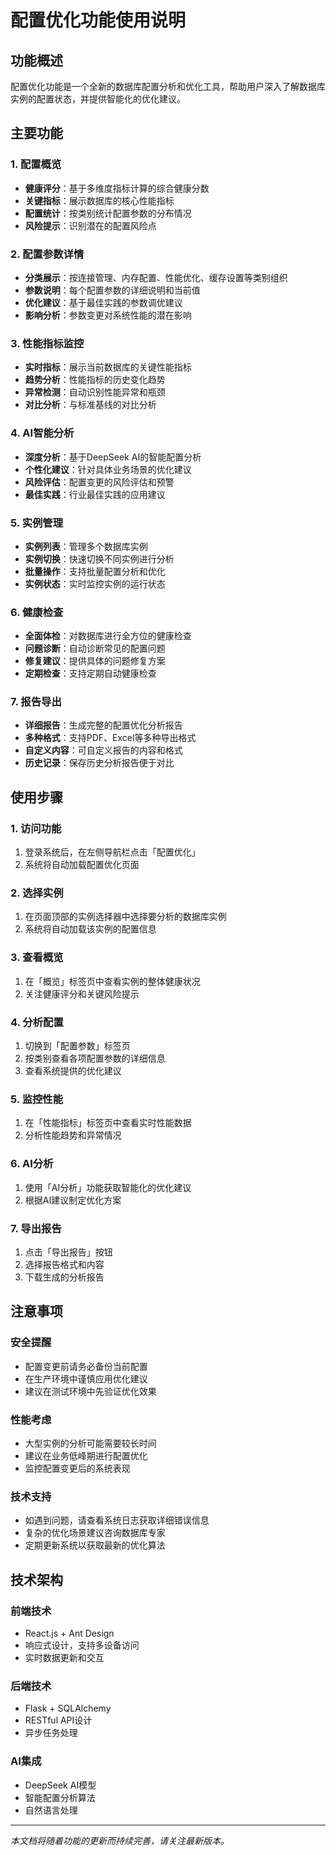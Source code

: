 # 配置优化功能使用说明

## 功能概述

配置优化功能是一个全新的数据库配置分析和优化工具，帮助用户深入了解数据库实例的配置状态，并提供智能化的优化建议。

## 主要功能

### 1. 配置概览
- **健康评分**：基于多维度指标计算的综合健康分数
- **关键指标**：展示数据库的核心性能指标
- **配置统计**：按类别统计配置参数的分布情况
- **风险提示**：识别潜在的配置风险点

### 2. 配置参数详情
- **分类展示**：按连接管理、内存配置、性能优化、缓存设置等类别组织
- **参数说明**：每个配置参数的详细说明和当前值
- **优化建议**：基于最佳实践的参数调优建议
- **影响分析**：参数变更对系统性能的潜在影响

### 3. 性能指标监控
- **实时指标**：展示当前数据库的关键性能指标
- **趋势分析**：性能指标的历史变化趋势
- **异常检测**：自动识别性能异常和瓶颈
- **对比分析**：与标准基线的对比分析

### 4. AI智能分析
- **深度分析**：基于DeepSeek AI的智能配置分析
- **个性化建议**：针对具体业务场景的优化建议
- **风险评估**：配置变更的风险评估和预警
- **最佳实践**：行业最佳实践的应用建议

### 5. 实例管理
- **实例列表**：管理多个数据库实例
- **实例切换**：快速切换不同实例进行分析
- **批量操作**：支持批量配置分析和优化
- **实例状态**：实时监控实例的运行状态

### 6. 健康检查
- **全面体检**：对数据库进行全方位的健康检查
- **问题诊断**：自动诊断常见的配置问题
- **修复建议**：提供具体的问题修复方案
- **定期检查**：支持定期自动健康检查

### 7. 报告导出
- **详细报告**：生成完整的配置优化分析报告
- **多种格式**：支持PDF、Excel等多种导出格式
- **自定义内容**：可自定义报告的内容和格式
- **历史记录**：保存历史分析报告便于对比

## 使用步骤

### 1. 访问功能
1. 登录系统后，在左侧导航栏点击「配置优化」
2. 系统将自动加载配置优化页面

### 2. 选择实例
1. 在页面顶部的实例选择器中选择要分析的数据库实例
2. 系统将自动加载该实例的配置信息

### 3. 查看概览
1. 在「概览」标签页中查看实例的整体健康状况
2. 关注健康评分和关键风险提示

### 4. 分析配置
1. 切换到「配置参数」标签页
2. 按类别查看各项配置参数的详细信息
3. 查看系统提供的优化建议

### 5. 监控性能
1. 在「性能指标」标签页中查看实时性能数据
2. 分析性能趋势和异常情况

### 6. AI分析
1. 使用「AI分析」功能获取智能化的优化建议
2. 根据AI建议制定优化方案

### 7. 导出报告
1. 点击「导出报告」按钮
2. 选择报告格式和内容
3. 下载生成的分析报告

## 注意事项

### 安全提醒
- 配置变更前请务必备份当前配置
- 在生产环境中谨慎应用优化建议
- 建议在测试环境中先验证优化效果

### 性能考虑
- 大型实例的分析可能需要较长时间
- 建议在业务低峰期进行配置优化
- 监控配置变更后的系统表现

### 技术支持
- 如遇到问题，请查看系统日志获取详细错误信息
- 复杂的优化场景建议咨询数据库专家
- 定期更新系统以获取最新的优化算法

## 技术架构

### 前端技术
- React.js + Ant Design
- 响应式设计，支持多设备访问
- 实时数据更新和交互

### 后端技术
- Flask + SQLAlchemy
- RESTful API设计
- 异步任务处理

### AI集成
- DeepSeek AI模型
- 智能配置分析算法
- 自然语言处理

---

*本文档将随着功能的更新而持续完善，请关注最新版本。*